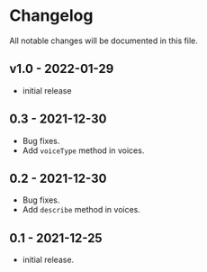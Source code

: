 # Changelog

All notable changes will be documented in this file.

## v1.0 - 2022-01-29

- initial release

## 0.3 - 2021-12-30

- Bug fixes.
- Add `voiceType` method in voices.

## 0.2 - 2021-12-30

- Bug fixes.
- Add `describe` method in voices.

## 0.1 - 2021-12-25

- initial release.
